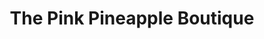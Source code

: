 ---
title: "The Pink Pineapple Boutique"
url: /smithfield/the-pink-pineapple-boutique/
shop: Andenken
---